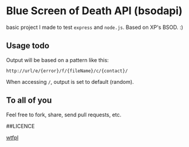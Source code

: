 # Blue Screen of Death API (bsodapi)

basic project I made to test `express` and `node.js`. Based on XP's BSOD. :) 

## Usage todo

Output will be based on a pattern like this:

	http://url/e/{error}/f/{fileName}/c/{contact}/

When accessing `/`, output is set to default (random).

## To all of you

Feel free to fork, share, send pull requests, etc.

##LICENCE

[wtfpl](http://www.wtfpl.net/txt/copying/)